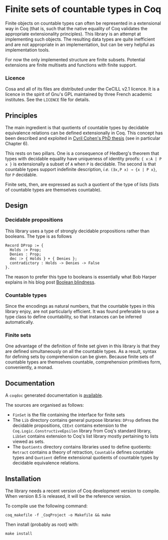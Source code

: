 Finite sets of countable types in Coq
=====================================

Finite objects on countable types can often be represented in a extensional way in Coq
(that is, such that the native equality of Coq validates the appropriate extensionality
principles). This library is an attempt at implementing such objects. The resulting
data types are quite inefficient and are not appropriate in an implementation, but can
be very helpful as implementation tools.

For now the only implemented structure are finite subsets. Potential extensions are finite
multisets and functions with finite support.

### Licence ###

Cosa and all of its files are distributed under the CeCILL v2.1 licence. It is a licence in
the spirit of Gnu's GPL maintained by three French academic institutes. See the `LICENCE`
file for details.


Principles
----------

The main ingredient is that quotients of countable types by decidable equivalence relations
can be defined extensionally in Coq. This concept has been described and exploited in
[Cyril Cohen's PhD thesis](http://perso.crans.org/cohen/phd/) (see in particular Chapter 6).

This rests on two pillars. One is a consequence of Hedberg's theorem that types with
decidable equality have uniqueness of identity proofs: `{ x:A | P x }` is extensionally
a subset of `A` when `P` is decidable. The second is that countable types support
indefinite description, _i.e._ `(∃x,P x) → {x | P x}`, for `P` decidable.

Finite sets, then, are expressed as such a quotient of the type of lists (lists of
countable types are themselves countable).


Design
------

### Decidable propositions ###

This library uses a type of strongly decidable propositions rather than booleans.
The type is as follows
```
Record DProp := {
  Holds :> Prop;
  Denies : Prop;
  dec :> { Holds } + { Denies };
  contradictory : Holds -> Denies -> False
}.
```
The reason to prefer this type to booleans is essentially what Bob Harper explains
in his blog post [Boolean blindness](https://existentialtype.wordpress.com/2011/03/15/boolean-blindness/).

### Countable types ###

Since the encodings as natural numbers, that the countable types in this library enjoy,
are not particularly efficient. It was found preferable to use a type class to define
countability, so that instances can be inferred automatically.

### Finite sets ###

One advantage of the definition of finite set given in this library is that they are
defined simultaneously on all the countable types. As a result, syntax for defining
sets by comprehension can be given. Because finite sets of countable types are
themselves countable, comprehension primitives form, conveniently, a monad.


Documentation
-------------

A `coqdoc` generated documentation is [available](http://aspiwack.github.io/finset/toc.html).

The sources are organised as follows:

* `FinSet` is the file containing the interface for finite sets
* The `Lib` directory contains general purpose libraries: `DProp` defines the decidable
  propositions, `CEExt` contains extension to the `Coq.Logic.ConstructiveEpsilon` library
  from Coq's standard library, `LibSet` contains extension to Coq's list library mostly
  pertaining to lists viewed as sets.
* The `Quotients` directory contains libraries used to define quotients: `Retract` contains
  a theory of retraction, `Countable` defines countable types and `Quotient` define
  extensional quotients of countable types by decidable equivalence relations.


Installation
------------

The library needs a recent version of Coq development version to compile. When
version 8.5 is released, it will be the reference version.

To compile use the following command:
```
coq_makefile -f _CoqProject -o Makefile && make
```

Then install (probably as root) with:
```
make install
```